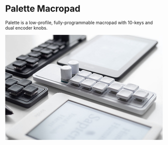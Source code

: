 # Palette Macropad
Palette is a low-profile, fully-programmable macropad with 10-keys and dual encoder knobs.

![image description](images/escobytekeyboards-palette-macropad_01.jpg)
